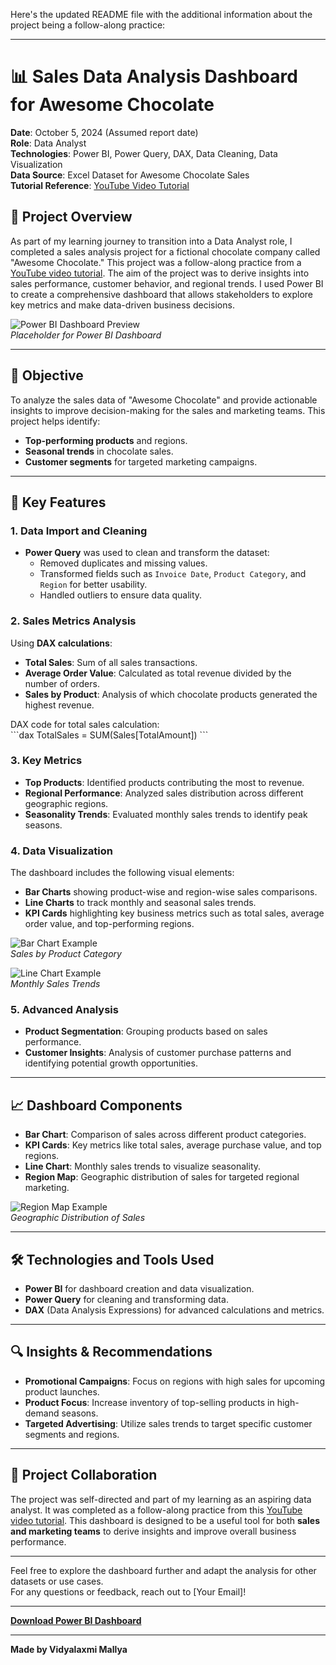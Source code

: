 Here's the updated README file with the additional information about the project being a follow-along practice:

---

# 📊 Sales Data Analysis Dashboard for Awesome Chocolate

**Date**: October 5, 2024 (Assumed report date)  
**Role**: Data Analyst  
**Technologies**: Power BI, Power Query, DAX, Data Cleaning, Data Visualization  
**Data Source**: Excel Dataset for Awesome Chocolate Sales  
**Tutorial Reference**: [YouTube Video Tutorial](https://youtu.be/ooJO7NW4uJU?si=V0W2xVqev2UzUkXq)

## 🚀 Project Overview

As part of my learning journey to transition into a Data Analyst role, I completed a sales analysis project for a fictional chocolate company called "Awesome Chocolate." This project was a follow-along practice from a [YouTube video tutorial](https://youtu.be/ooJO7NW4uJU?si=V0W2xVqev2UzUkXq). The aim of the project was to derive insights into sales performance, customer behavior, and regional trends. I used Power BI to create a comprehensive dashboard that allows stakeholders to explore key metrics and make data-driven business decisions.

![Power BI Dashboard Preview](https://via.placeholder.com/800x400.png)  
*Placeholder for Power BI Dashboard*

---

## 🎯 Objective

To analyze the sales data of "Awesome Chocolate" and provide actionable insights to improve decision-making for the sales and marketing teams. This project helps identify:

- **Top-performing products** and regions.
- **Seasonal trends** in chocolate sales.
- **Customer segments** for targeted marketing campaigns.

---

## 🔧 Key Features

### 1. Data Import and Cleaning
- **Power Query** was used to clean and transform the dataset:
  - Removed duplicates and missing values.
  - Transformed fields such as `Invoice Date`, `Product Category`, and `Region` for better usability.
  - Handled outliers to ensure data quality.

### 2. Sales Metrics Analysis
Using **DAX calculations**:
- **Total Sales**: Sum of all sales transactions.
- **Average Order Value**: Calculated as total revenue divided by the number of orders.
- **Sales by Product**: Analysis of which chocolate products generated the highest revenue.

DAX code for total sales calculation:  
\`\`\`dax
TotalSales = SUM(Sales[TotalAmount])
\`\`\`

### 3. Key Metrics
- **Top Products**: Identified products contributing the most to revenue.
- **Regional Performance**: Analyzed sales distribution across different geographic regions.
- **Seasonality Trends**: Evaluated monthly sales trends to identify peak seasons.

### 4. Data Visualization
The dashboard includes the following visual elements:
- **Bar Charts** showing product-wise and region-wise sales comparisons.
- **Line Charts** to track monthly and seasonal sales trends.
- **KPI Cards** highlighting key business metrics such as total sales, average order value, and top-performing regions.

![Bar Chart Example](https://via.placeholder.com/400x300.png)  
*Sales by Product Category*

![Line Chart Example](https://via.placeholder.com/400x300.png)  
*Monthly Sales Trends*

### 5. Advanced Analysis
- **Product Segmentation**: Grouping products based on sales performance.
- **Customer Insights**: Analysis of customer purchase patterns and identifying potential growth opportunities.

---

## 📈 Dashboard Components

- **Bar Chart**: Comparison of sales across different product categories.
- **KPI Cards**: Key metrics like total sales, average purchase value, and top regions.
- **Line Chart**: Monthly sales trends to visualize seasonality.
- **Region Map**: Geographic distribution of sales for targeted regional marketing.

![Region Map Example](https://via.placeholder.com/800x400.png)  
*Geographic Distribution of Sales*

---

## 🛠️ Technologies and Tools Used

- **Power BI** for dashboard creation and data visualization.
- **Power Query** for cleaning and transforming data.
- **DAX** (Data Analysis Expressions) for advanced calculations and metrics.

---

## 🔍 Insights & Recommendations

- **Promotional Campaigns**: Focus on regions with high sales for upcoming product launches.
- **Product Focus**: Increase inventory of top-selling products in high-demand seasons.
- **Targeted Advertising**: Utilize sales trends to target specific customer segments and regions.

---

## 👥 Project Collaboration

The project was self-directed and part of my learning as an aspiring data analyst. It was completed as a follow-along practice from this [YouTube video tutorial](https://youtu.be/ooJO7NW4uJU?si=V0W2xVqev2UzUkXq). This dashboard is designed to be a useful tool for both **sales and marketing teams** to derive insights and improve overall business performance.

---

Feel free to explore the dashboard further and adapt the analysis for other datasets or use cases.  
For any questions or feedback, reach out to [Your Email]!

---

**[Download Power BI Dashboard](#)**

---

**Made by Vidyalaxmi Mallya**
